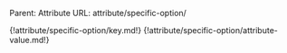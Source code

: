 Parent: Attribute
URL: attribute/specific-option/

{!attribute/specific-option/key.md!}
{!attribute/specific-option/attribute-value.md!}

